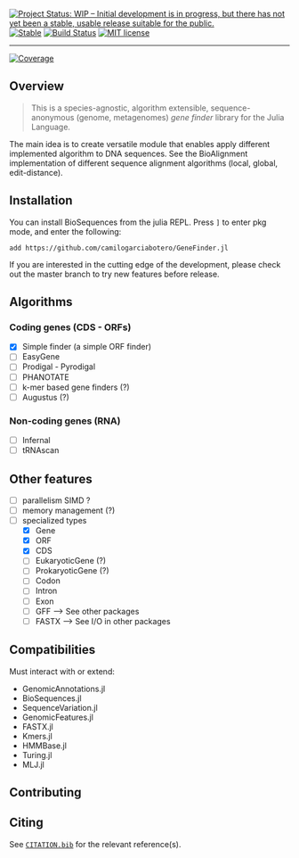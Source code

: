 <!-- # <img src="docs/assets/logo.svg" width="30%" align="right" /> GeneFinder -->

[![Project Status: WIP – Initial development is in progress, but there has not yet been a stable, usable release suitable for the public.](https://www.repostatus.org/badges/latest/wip.svg)](https://www.repostatus.org/#wip)
[![Stable](https://img.shields.io/badge/docs-stable-blue.svg)](https://camilogarciabotero.github.io/GeneFinder.jl/stable/)
[![Build Status](https://travis-ci.com/camilogarciabotero/GeneFinder.jl.svg?branch=main)](https://travis-ci.com/camilogarciabotero/GeneFinder.jl)
[![MIT license](https://img.shields.io/badge/license-MIT-green.svg)](https://github.com/camilogarciabotero/GeneFinder.jl/blob/main/LICENSE)

<!-- [![Build Status](https://github.com/camilogarciabotero/GeneFinder.jl/actions/workflows/CI.yml/badge.svg?branch=main)](https://github.com/camilogarciabotero/GeneFinder.jl/actions/workflows/CI.yml?query=branch%3Amain) -->
<!-- [![Dev](https://img.shields.io/badge/docs-dev-blue.svg)](https://camilogarciabotero.github.io/GeneFinder.jl/dev/) -->

***

[![Coverage](https://codecov.io/gh/camilogarciabotero/GeneFinder.jl/branch/main/graph/badge.svg)](https://codecov.io/gh/camilogarciabotero/GeneFinder.jl)

<!-- [![CI](https://github.com/camilogarciabotero/GeneFinder.jl/actions/workflows/CI.yml/badge.svg)](https://github.com/camilogarciabotero/GeneFinder.jl/actions/workflows/CI.yml) -->

<!-- [![Aqua QA](https://raw.githubusercontent.com/JuliaTesting/Aqua.jl/master/badge.svg)](https://github.com/JuliaTesting/Aqua.jl) -->

<!-- [![Unit tests](https://github.com/camilogarciabotero/GeneFinder.jl/workflows/Unit%20tests/badge.svg?branch=main)](https://github.com/camilogarciabotero/GeneFinder.jl/actions?query=workflow%3A%22Unit+tests%22+branch%3Amain) -->


## Overview

>This is a species-agnostic, algorithm extensible, sequence-anonymous (genome, metagenomes) *gene finder* library for the Julia Language.

The main idea is to create versatile module that enables apply different implemented algorithm to DNA sequences. See the BioAlignment implementation of different sequence alignment algorithms (local, global, edit-distance).

## Installation

You can install BioSequences from the julia REPL. Press `]` to enter pkg mode, and enter the following:

```
add https://github.com/camilogarciabotero/GeneFinder.jl
```

If you are interested in the cutting edge of the development, please check out
the master branch to try new features before release.

## Algorithms

### Coding genes (CDS - ORFs)

- [x] Simple finder (a simple ORF finder)
- [ ] EasyGene
- [ ] Prodigal - Pyrodigal
- [ ] PHANOTATE
- [ ] k-mer based gene finders (?)
- [ ] Augustus (?)

### Non-coding genes (RNA)

- [ ] Infernal
- [ ] tRNAscan

## Other features

- [ ] parallelism SIMD ?
- [ ] memory management (?)
- [ ] specialized types
  - [x] Gene
  - [x] ORF
  - [x] CDS
  - [ ] EukaryoticGene (?)
  - [ ] ProkaryoticGene (?)
  - [ ] Codon
  - [ ] Intron
  - [ ] Exon
  - [ ] GFF --> See other packages
  - [ ] FASTX --> See I/O in other packages

## Compatibilities  

Must interact with or extend:

- GenomicAnnotations.jl
- BioSequences.jl
- SequenceVariation.jl
- GenomicFeatures.jl
- FASTX.jl
- Kmers.jl
- HMMBase.jl
- Turing.jl
- MLJ.jl

## Contributing

## Citing

See [`CITATION.bib`](CITATION.bib) for the relevant reference(s).

